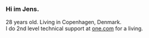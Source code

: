 ### Hi im Jens.
28 years old. Living in Copenhagen, Denmark.</br>
I do 2nd level technical support at [one.com](https://one.com) for a living.

